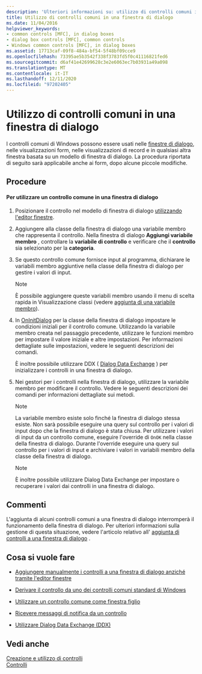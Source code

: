 ```yaml
---
description: 'Ulteriori informazioni su: utilizzo di controlli comuni in una finestra di dialogo'
title: Utilizzo di controlli comuni in una finestra di dialogo
ms.date: 11/04/2016
helpviewer_keywords:
- common controls [MFC], in dialog boxes
- dialog box controls [MFC], common controls
- Windows common controls [MFC], in dialog boxes
ms.assetid: 17713caf-09f8-484a-bf54-5f48bf09cce9
ms.openlocfilehash: 73395ae5b3542f338f3783fd5f0c41116821fed6
ms.sourcegitcommit: d6af41e42699628c3e2e6063ec7b03931a49a098
ms.translationtype: MT
ms.contentlocale: it-IT
ms.lasthandoff: 12/11/2020
ms.locfileid: "97202405"
---
```

# <a name="using-common-controls-in-a-dialog-box"></a>Utilizzo di controlli comuni in una finestra di dialogo

I controlli comuni di Windows possono essere usati nelle [finestre di dialogo](../mfc/dialog-boxes.md), nelle visualizzazioni form, nelle visualizzazioni di record e in qualsiasi altra finestra basata su un modello di finestra di dialogo. La procedura riportata di seguito sarà applicabile anche ai form, dopo alcune piccole modifiche.

## <a name="procedures"></a>Procedure

#### <a name="to-use-a-common-control-in-a-dialog-box"></a>Per utilizzare un controllo comune in una finestra di dialogo

1. Posizionare il controllo nel modello di finestra di dialogo [utilizzando l'editor finestre](../mfc/using-the-dialog-editor-to-add-controls.md).

1. Aggiungere alla classe della finestra di dialogo una variabile membro che rappresenta il controllo. Nella finestra di dialogo **Aggiungi variabile membro** , controllare la **variabile di controllo** e verificare che il **controllo** sia selezionato per la **categoria**.

1. Se questo controllo comune fornisce input al programma, dichiarare le variabili membro aggiuntive nella classe della finestra di dialogo per gestire i valori di input.

    > [!NOTE]
    >  È possibile aggiungere queste variabili membro usando il menu di scelta rapida in Visualizzazione classi (vedere [aggiunta di una variabile membro](../ide/adding-a-member-variable-visual-cpp.md)).

1. In [OnInitDialog](../mfc/reference/cdialog-class.md#oninitdialog) per la classe della finestra di dialogo impostare le condizioni iniziali per il controllo comune. Utilizzando la variabile membro creata nel passaggio precedente, utilizzare le funzioni membro per impostare il valore iniziale e altre impostazioni. Per informazioni dettagliate sulle impostazioni, vedere le seguenti descrizioni dei comandi.

   È inoltre possibile utilizzare DDX ( [Dialog Data Exchange](../mfc/dialog-data-exchange-and-validation.md) ) per inizializzare i controlli in una finestra di dialogo.

1. Nei gestori per i controlli nella finestra di dialogo, utilizzare la variabile membro per modificare il controllo. Vedere le seguenti descrizioni dei comandi per informazioni dettagliate sui metodi.

    > [!NOTE]
    >  La variabile membro esiste solo finché la finestra di dialogo stessa esiste. Non sarà possibile eseguire una query sul controllo per i valori di input dopo che la finestra di dialogo è stata chiusa. Per utilizzare i valori di input da un controllo comune, eseguire l'override di `OnOK` nella classe della finestra di dialogo. Durante l'override eseguire una query sul controllo per i valori di input e archiviare i valori in variabili membro della classe della finestra di dialogo.

    > [!NOTE]
    >  È inoltre possibile utilizzare Dialog Data Exchange per impostare o recuperare i valori dai controlli in una finestra di dialogo.

## <a name="remarks"></a>Commenti

L'aggiunta di alcuni controlli comuni a una finestra di dialogo interromperà il funzionamento della finestra di dialogo. Per ulteriori informazioni sulla gestione di questa situazione, vedere l'articolo relativo all' [aggiunta di controlli a una finestra di dialogo](../windows/adding-editing-or-deleting-controls.md) .

## <a name="what-do-you-want-to-do"></a>Cosa si vuole fare

- [Aggiungere manualmente i controlli a una finestra di dialogo anziché tramite l'editor finestre](../mfc/adding-controls-by-hand.md)

- [Derivare il controllo da uno dei controlli comuni standard di Windows](../mfc/deriving-controls-from-a-standard-control.md)

- [Utilizzare un controllo comune come finestra figlio](../mfc/using-a-common-control-as-a-child-window.md)

- [Ricevere messaggi di notifica da un controllo](../mfc/receiving-notification-from-common-controls.md)

- [Utilizzare Dialog Data Exchange (DDX)](../mfc/dialog-data-exchange-and-validation.md)

## <a name="see-also"></a>Vedi anche

[Creazione e utilizzo di controlli](../mfc/making-and-using-controls.md)<br/>
[Controlli](../mfc/controls-mfc.md)
